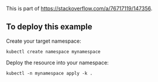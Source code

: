 This is part of <https://stackoverflow.com/a/76717119/147356>.

## To deploy this example

Create your target namespace:

```
kubectl create namespace mynamespace
```

Deploy the resource into your namespace:

```
kubectl -n mynamespace apply -k .
```
